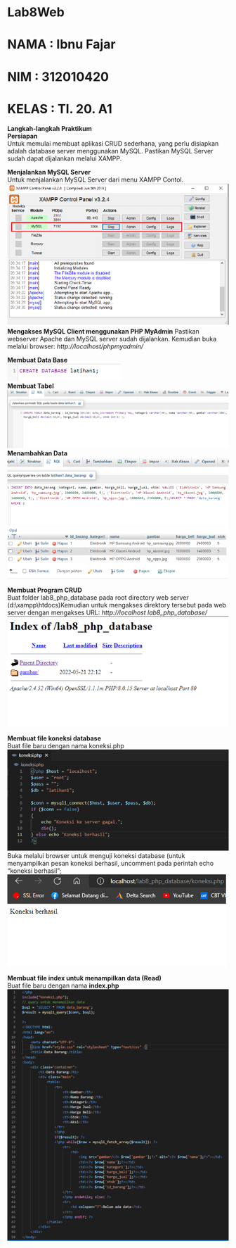 # Lab8Web

# NAMA  : Ibnu Fajar
# NIM   : 312010420
# KELAS : TI. 20. A1

**Langkah-langkah Praktikum**<br>
**Persiapan**<br>
Untuk memulai membuat aplikasi CRUD sederhana, yang perlu disiapkan adalah database server menggunakan MySQL. Pastikan MySQL Server sudah dapat dijalankan
melalui XAMPP.<br>

**Menjalankan MySQL Server**<br>
Untuk menjalankan MySQL Server dari menu XAMPP Contol.<br>
![p](gamabr/foto1.png)<br>
**Mengakses MySQL Client menggunakan PHP MyAdmin**
Pastikan webserver Apache dan MySQL server sudah dijalankan. Kemudian buka melalui browser: *http://localhost/phpmyadmin/*<br>

**Membuat Data Base**<br>
![p](gamabr/foto2.png)<br>
**Membuat Tabel**<br>
![p](gamabr/foto3.png)<br>
**Menambahkan Data**
![P](gamabr/foto4.png)<br>
![p](gamabr/foto5.png)<br>

**Membuat Program CRUD**<br>
Buat folder lab8_php_database pada root directory web server (d:\xampp\htdocs)Kemudian untuk mengakses direktory tersebut pada web server dengan mengakses URL: *http://localhost lab8_php_database/*<br>
![p](gamabr/foto6.png)<br>

**Membuat file koneksi database**<br>
Buat file baru dengan nama koneksi.php<br>
![p](gamabr/foto72.png)<br>
Buka melalui browser untuk menguji koneksi database (untuk menyampilkan pesan koneksi berhasil, uncomment pada perintah echo “koneksi berhasil”;<br>
![p](gamabr/foto7.png)<br>

**Membuat file index untuk menampilkan data (Read)**<br>
Buat file baru dengan nama **index.php**<br>
![p](gamabr/foto8.png)<br>



